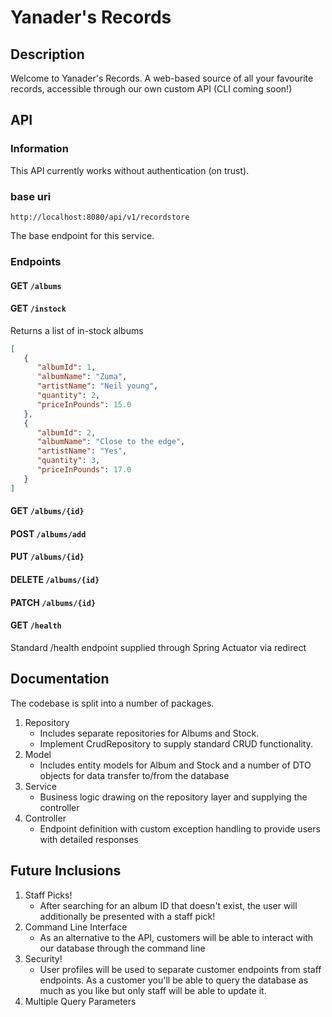 # Yanader's Records

## Description

Welcome to Yanader's Records. A web-based source of all your favourite records, accessible through our own custom API (CLI coming soon!)

## API
### Information
This API currently works without authentication (on trust).

### base uri

```http://localhost:8080/api/v1/recordstore```

The base endpoint for this service.

### Endpoints

#### GET ```/albums```


#### GET ```/instock```
Returns a list of in-stock albums
```json
[
   {
      "albumId": 1,
      "albumName": "Zuma",
      "artistName": "Neil young",
      "quantity": 2,
      "priceInPounds": 15.0
   },
   {
      "albumId": 2,
      "albumName": "Close to the edge",
      "artistName": "Yes",
      "quantity": 3,
      "priceInPounds": 17.0
   }
]
```

#### GET ```/albums/{id}```


#### POST ```/albums/add```


#### PUT ```/albums/{id}```


#### DELETE ```/albums/{id}```


#### PATCH ```/albums/{id}```


#### GET ```/health```
Standard /health endpoint supplied through Spring Actuator via redirect


## Documentation

The codebase is split into a number of packages.

1. Repository
   - Includes separate repositories for Albums and Stock.
   - Implement CrudRepository to supply standard CRUD functionality.
2. Model
   - Includes entity models for Album and Stock and a number of DTO objects for data transfer to/from the database
3. Service
   - Business logic drawing on the repository layer and supplying the controller
4. Controller
   - Endpoint definition with custom exception handling to provide users with detailed responses

## Future Inclusions

1. Staff Picks!
   - After searching for an album ID that doesn't exist, the user will additionally be presented with a staff pick!
2. Command Line Interface
   - As an alternative to the API, customers will be able to interact with our database through the command line
3. Security!
   - User profiles will be used to separate customer endpoints from staff endpoints. As a customer you'll be able to query the database as much as you like but only staff will be able to update it.
4. Multiple Query Parameters